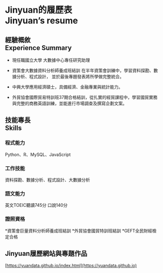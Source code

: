 # Jinyuan的履歷表<br>Jinyuan’s resume
## 經驗概敘<br>Experience Summary

* 現任職國立大學 大數據中心專任研究助理

* 資策會大數據資料分析師養成班結訓
在半年資策會訓練中，學習資料探勘、數據分析、程式設計， 並於最後專題發表將所學做完整統合。
* 中興大學應用經濟碩士，具備經濟、金融專業與統計能力。
* 外貿協會國際貿易特訓班37期合格結訓，從扎實的經貿課程中，學習國貿實務與完整的商務英語訓練，並能進行市場調查及撰寫企劃文案。

## 技能專長<br>Skills

### 程式能力
Python、R、MySQL、JavaScript
### 工作技能
資料探勘、數據分析、程式設計、大數據分析
### 語文能力
英文TOEIC聽讀745分 口說140分
### 證照資格
*資策會巨量資料分析師養成班結訓
*外貿協會國貿特訓班結訓
*GEFT全民財經檢定合格

## Jinyuan履歷網站與專題作品
[https://yuandata.github.io/index.html](https://yuandata.github.io)